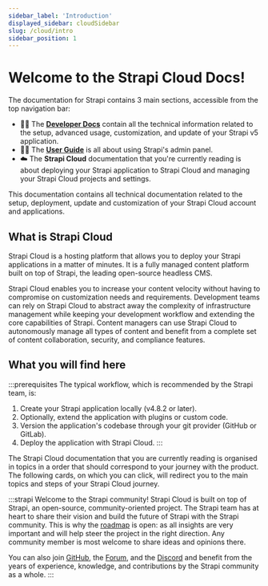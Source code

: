```yaml
---
sidebar_label: 'Introduction'
displayed_sidebar: cloudSidebar
slug: /cloud/intro
sidebar_position: 1
---
```


# Welcome to the Strapi Cloud Docs!

<SubtleCallout title="Developer Docs, User Guide, and Strapi Cloud documentation" emoji="📍">

The documentation for Strapi contains 3 main sections, accessible from the top navigation bar:

- 🧑‍💻 The **[Developer Docs](/dev-docs/intro)** contain all the technical information related to the setup, advanced usage, customization, and update of your Strapi v5 application.
- 🧑‍🏫 The **[User Guide](/user-docs/intro)** is all about using Strapi's admin panel.
- ☁️ The **Strapi Cloud** documentation that you're currently reading is about deploying your Strapi application to Strapi Cloud and managing your Strapi Cloud projects and settings.

</SubtleCallout>

This documentation contains all technical documentation related to the setup, deployment, update and customization of your Strapi Cloud account and applications.

## What is Strapi Cloud

Strapi Cloud is a hosting platform that allows you to deploy your Strapi applications in a matter of minutes. It is a fully managed content platform built on top of Strapi, the leading open-source headless CMS.

Strapi Cloud enables you to increase your content velocity without having to compromise on customization needs and requirements. Development teams can rely on Strapi Cloud to abstract away the complexity of infrastructure management while keeping your development workflow and extending the core capabilities of Strapi. Content managers can use Strapi Cloud to autonomously manage all types of content and benefit from a complete set of content collaboration, security, and compliance features.

## What you will find here

:::prerequisites
The typical workflow, which is recommended by the Strapi team, is:
1. Create your Strapi application locally (v4.8.2 or later).
2. Optionally, extend the application with plugins or custom code.
3. Version the application's codebase through your git provider (GitHub or GitLab).
4. Deploy the application with Strapi Cloud.
:::

The Strapi Cloud documentation that you are currently reading is organised in topics in a order that should correspond to your journey with the product. The following cards, on which you can click, will redirect you to the main topics and steps of your Strapi Cloud journey.

<CustomDocCardsWrapper>
  <CustomDocCard emoji="☁️" title="Project creation" description="Step-by-step guide to guide you through the creation and deployment of a Strapi Cloud project." link="/cloud/getting-started/deployment" />
  <CustomDocCard emoji="💸" title="Usage & Billing" description="All details on Strapi Cloud plans & billing, including overages and project suspension." link="/cloud/getting-started/usage-billing" />
  <CustomDocCard emoji="🗃️" title="Projects overview" description="Information on how to access Strapi Cloud projects to view their details & usage, and manage them." link="/cloud/projects/overview" />
  <CustomDocCard emoji="⚙️" title="Projects settings" description="Details on all the available settings for Strapi Cloud projects and how to configure them." link="/cloud/projects/settings"/>
  <CustomDocCard emoji="🤝" title="Collaboration" description="Documentation for the Collaboration feature to invite other users to access and manage a project." link="/cloud/projects/collaboration"/>
  <CustomDocCard emoji="🚀" title="Deployments management" description="All details on the deployment of a Strapi Cloud project, including triggering or cancelling a deployment." link="/cloud/projects/deploys" />
  <CustomDocCard emoji="🧾" title="Account billing & details" description="Information on Strapi Cloud subscriptions and how to manage, edit and cancel them." link="/cloud/account/account-billing" />
</CustomDocCardsWrapper>

:::strapi Welcome to the Strapi community!
Strapi Cloud is built on top of Strapi, an open-source, community-oriented project. The Strapi team has at heart to share their vision and build the future of Strapi with the Strapi community. This is why the [roadmap](https://feedback.strapi.io) is open: as all insights are very important and will help steer the project in the right direction. Any community member is most welcome to share ideas and opinions there.

You can also join [GitHub](https://github.com/strapi/strapi), the [Forum](https://forum.strapi.io/), and the [Discord](https://discord.strapi.io) and benefit from the years of experience, knowledge, and contributions by the Strapi community as a whole.
:::
